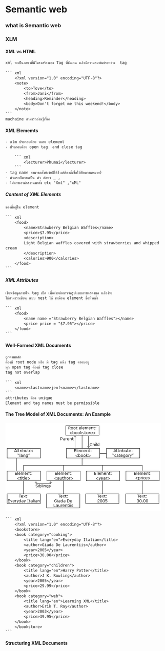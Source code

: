 # Semantic web

### what is Semantic web 

### XLM 

#### XML vs HTML
    xml จะเป็นภาษาที่มีโครงสร้างของ Tag ที่ชัดเจน เเล้วมีความสมพันธ์ระหว่าง  tag

    ``` xml
        <?xml version="1.0" encoding="UTF-8"?>
        <note>
            <to>Tove</to>
            <from>Jani</from>
            <heading>Reminder</heading>
            <body>Don't forget me this weekend!</body>
        </note>
    ```
    machaine สามารถอ่านรู้เรื่อง

#### XML Elememts
    - xlm ประกอบด้วย หลาย elememt
    - ประกอบด้วย open tag  and close tag

        ``` xml
            <lecturer>Phumai</lecturer> 
        ``` 
    - tag name สามารถตั้งยังงัยก็ได้(เเต่ต้องตั้งชื่อให้สือความหมาย)
    - ตัวเเรกก็ความเป็น ตัว อักษร _ ,
    - ไม่ควรเอาคำสงวนมาตั้ง etc "Xml" ,"xML"
##### Content of XML Elements
    ของที่อยู่ใน element 

    ``` xml
        <food>
            <name>Strawberry Belgian Waffles</name>
            <price>$7.95</price>
            <description>
            Light Belgian waffles covered with strawberries and whipped cream
            </description>
            <calories>900</calories>
        </food>
    ```
##### XML Attributes
    เขียนข้อมูลภายใน tag เปิด เพื่อง่ายต่อการจัดรูปเเบบการเเสดงผล เเล้วง่าย
    ไม่สามารถเขียน เเบบ nest ได้ เหมือน element ขื่อห้ามช้ำ

    ``` xml
        <food>
            <name name ="Strawberry Belgian Waffles"></name>
            <price price = "$7.95"></price>
        </food>
    ```
#### Well-Formed XML Documents
    ถูกตามหลัก
    ต้องมี root node หรือ มี tag หนึง tag ครอบอยู
    ทุก open tag ต้องมี tag close
    tag not overlap

    ``` xml
        <name><lastname>jenf<name></lastname>
    ```
    attributes ต้อง unique
    Element and tag names must be permissible

#### The Tree Model of XML Documents: An Example
   ![nodetree](img/nodetree.gif) 
   
    ``` xml
        <?xml version="1.0" encoding="UTF-8"?>
        <bookstore>
        <book category="cooking">
            <title lang="en">Everyday Italian</title>
            <author>Giada De Laurentiis</author>
            <year>2005</year>
            <price>30.00</price>
        </book>
        <book category="children">
            <title lang="en">Harry Potter</title>
            <author>J K. Rowling</author>
            <year>2005</year>
            <price>29.99</price>
        </book>
        <book category="web">
            <title lang="en">Learning XML</title>
            <author>Erik T. Ray</author>
            <year>2003</year>
            <price>39.95</price>
        </book>
        </bookstore>
    ```

#### Structuring XML Documents 
